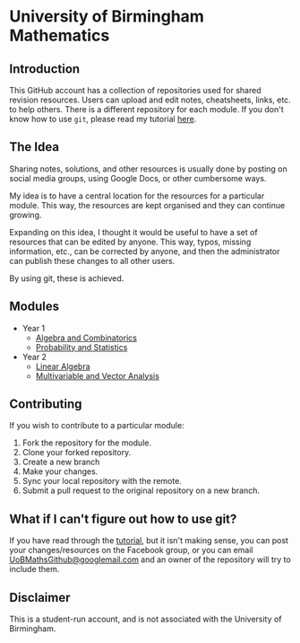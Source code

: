 University of Birmingham Mathematics
====================================

Introduction
------------
This GitHub account has a collection of repositories used for shared revision resources. Users can upload and edit notes, cheatsheets, links, etc. to help others. There is a different repository for each module. If you don't know how to use `git`, please read my tutorial [here][tutorial-link]. 

The Idea
--------
Sharing notes, solutions, and other resources is usually done by posting on social media groups, using Google Docs, or other cumbersome ways. 

My idea is to have a central location for the resources for a particular module. This way, the resources are kept organised and they can continue growing.

Expanding on this idea, I thought it would be useful to have a set of resources that can be edited by anyone. This way, typos, missing information, etc., can be corrected by anyone, and then the administrator can publish these changes to all other users.

By using git, these is achieved.

Modules
-------
- Year 1
	- [Algebra and Combinatorics](https://github.com/UoB-Mathematics/Year-1-AC)
	- [Probability and Statistics](https://github.com/UoB-Mathematics/Year-1-PS)
- Year 2
	- [Linear Algebra](https://github.com/UoB-Mathematics/Year-2-LA)
	- [Multivariable and Vector Analysis](https://github.com/UoB-Mathematics/2-MVA)

Contributing
------------
If you wish to contribute to a particular module: 

1. Fork the repository for the module.
2. Clone your forked repository.
3. Create a new branch
4. Make your changes.
5. Sync your local repository with the remote.
6. Submit a pull request to the original repository on a new branch.
	
What if I can't figure out how to use git?
------------------------------------------
If you have read through the [tutorial][tutorial-link], but it isn't making sense, you can post your changes/resources on the Facebook group, or you can email [UoBMathsGithub@googlemail.com](mailto:UoBMathsGithub@googlemail.com) and an owner of the repository will try to include them.

Disclaimer
----------
This is a student-run account, and is not associated with the University of Birmingham.


[tutorial-link]: How-to-use-git.md